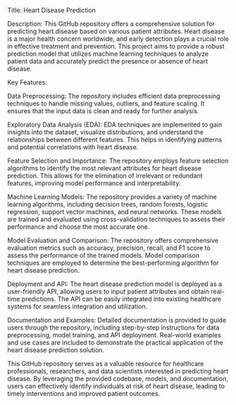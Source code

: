 Title: Heart Disease Prediction

Description:
This GitHub repository offers a comprehensive solution for predicting heart disease based on various patient attributes. Heart disease is a major health concern worldwide, and early detection plays a crucial role in effective treatment and prevention. This project aims to provide a robust prediction model that utilizes machine learning techniques to analyze patient data and accurately predict the presence or absence of heart disease.

Key Features:

Data Preprocessing: The repository includes efficient data preprocessing techniques to handle missing values, outliers, and feature scaling. It ensures that the input data is clean and ready for further analysis.

Exploratory Data Analysis (EDA): EDA techniques are implemented to gain insights into the dataset, visualize distributions, and understand the relationships between different features. This helps in identifying patterns and potential correlations with heart disease.

Feature Selection and Importance: The repository employs feature selection algorithms to identify the most relevant attributes for heart disease prediction. This allows for the elimination of irrelevant or redundant features, improving model performance and interpretability.

Machine Learning Models: The repository provides a variety of machine learning algorithms, including decision trees, random forests, logistic regression, support vector machines, and neural networks. These models are trained and evaluated using cross-validation techniques to assess their performance and choose the most accurate one.

Model Evaluation and Comparison: The repository offers comprehensive evaluation metrics such as accuracy, precision, recall, and F1 score to assess the performance of the trained models. Model comparison techniques are employed to determine the best-performing algorithm for heart disease prediction.

Deployment and API: The heart disease prediction model is deployed as a user-friendly API, allowing users to input patient attributes and obtain real-time predictions. The API can be easily integrated into existing healthcare systems for seamless integration and utilization.

Documentation and Examples: Detailed documentation is provided to guide users through the repository, including step-by-step instructions for data preprocessing, model training, and API deployment. Real-world examples and use cases are included to demonstrate the practical application of the heart disease prediction solution.

This GitHub repository serves as a valuable resource for healthcare professionals, researchers, and data scientists interested in predicting heart disease. By leveraging the provided codebase, models, and documentation, users can effectively identify individuals at risk of heart disease, leading to timely interventions and improved patient outcomes.

